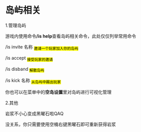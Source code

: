 # 岛屿相关

1.管理岛屿

游戏内使用命&#x4EE4;**/is help**查看岛屿相关命令，此处仅仅列举常用命令

/is invite 名称  <sub><mark style="color:$info;">邀请一个玩家加入你的岛屿<mark style="color:$info;"></sub>&#x20;

/is accept  <sub><mark style="color:$info;">接受玩家的邀请<mark style="color:$info;"></sub>

/is disband  <sub><mark style="color:$info;">解散岛屿<mark style="color:$info;"></sub>

/is kick 名称  <sub><mark style="color:$info;">从岛屿中踢出玩家<mark style="color:$info;"></sub>

你也可以在菜单中的**空岛设置**里对岛屿进行可视化管理

2.其他

岩浆不小心变成黑曜石啦QAQ

没关系，你只需要使用空桶右键黑曜石即可重新获得岩浆
